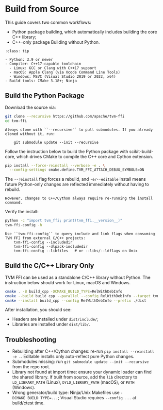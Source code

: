 <!--- Licensed to the Apache Software Foundation (ASF) under one -->
<!--- or more contributor license agreements.  See the NOTICE file -->
<!--- distributed with this work for additional information -->
<!--- regarding copyright ownership.  The ASF licenses this file -->
<!--- to you under the Apache License, Version 2.0 (the -->
<!--- "License"); you may not use this file except in compliance -->
<!--- with the License.  You may obtain a copy of the License at -->

<!---   http://www.apache.org/licenses/LICENSE-2.0 -->

<!--- Unless required by applicable law or agreed to in writing, -->
<!--- software distributed under the License is distributed on an -->
<!--- "AS IS" BASIS, WITHOUT WARRANTIES OR CONDITIONS OF ANY -->
<!--- KIND, either express or implied.  See the License for the -->
<!--- specific language governing permissions and limitations -->
<!--- under the License. -->
# Build from Source

This guide covers two common workflows:

- Python package building, which automatically includes building the core C++ library;
- C++-only package Building without Python.

```{admonition} Prerequisite
:class: tip

- Python: 3.9 or newer
- Compiler: C++17-capable toolchain
  - Linux: GCC or Clang with C++17 support
  - macOS: Apple Clang (via Xcode Command Line Tools)
  - Windows: MSVC (Visual Studio 2019 or 2022, x64)
- Build tools: CMake 3.18+; Ninja
```

## Build the Python Package

Download the source via:

```bash
git clone --recursive https://github.com/apache/tvm-ffi
cd tvm-ffi
```

```{note}
Always clone with ``--recursive`` to pull submodules. If you already cloned without it, run:

    git submodule update --init --recursive

```

Follow the instruction below to build the Python package with scikit-build-core, which drives CMake to compile the C++ core and Cython extension.

```bash
pip install --force-reinstall --verbose -e . \
  --config-settings cmake.define.TVM_FFI_ATTACH_DEBUG_SYMBOLS=ON
```

The ``--reinstall`` flag forces a rebuild, and ``-e/--editable`` install means future Python-only changes are reflected immediately without having to rebuild.

```{warning}
However, changes to C++/Cython always require re-running the install command.
```

Verify the install:

```bash
python -c "import tvm_ffi; print(tvm_ffi.__version__)"
tvm-ffi-config -h
```

```{tip}
Use ``tvm-ffi-config`` to query include and link flags when consuming TVM FFI from external C/C++ projects:
    tvm-ffi-config --includedir
    tvm-ffi-config --dlpack-includedir
    tvm-ffi-config --libfiles   # or --libs/--ldflags on Unix
```

## Build the C/C++ Library Only

TVM FFI can be used as a standalone C/C++ library without Python. The instruction below should work for Linux, macOS and Windows.

```bash
cmake . -B build_cpp -DCMAKE_BUILD_TYPE=RelWithDebInfo
cmake --build build_cpp --parallel --config RelWithDebInfo --target tvm_ffi_shared
cmake --install build_cpp --config RelWithDebInfo --prefix ./dist
```

After installation, you should see:

- Headers are installed under ``dist/include/``;
- Libraries are installed under ``dist/lib/``.

## Troubleshooting

- Rebuilding after C++/Cython changes: re-run ``pip install --reinstall -e .``. Editable installs only auto-reflect pure Python changes.
- Submodules missing: run ``git submodule update --init --recursive`` from the repo root.
- Library not found at import time: ensure your dynamic loader can find the shared library. If built from source, add the ``lib`` directory to ``LD_LIBRARY_PATH`` (Linux), ``DYLD_LIBRARY_PATH`` (macOS), or ``PATH`` (Windows).
- Wrong generator/build type: Ninja/Unix Makefiles use ``-DCMAKE_BUILD_TYPE=...``; Visual Studio requires ``--config ...`` at build/ctest time.
